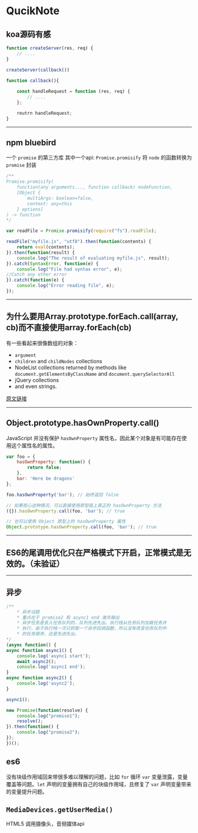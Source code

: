 # QucikNote

## koa源码有感
```js
function createServer(res, req) {
    // ....
}

createServer(callback())

function callback(){
    
    const handleRequest = function (res, req) {
        // ....
    };

    reutrn handleRequest;
}
```

---

## npm bluebird

一个 `promise` 的第三方库 其中一个api:  `Promise.promisify` 将 `node` 的函数转换为 `promise` 封装
```js
/**
Promise.promisify(
    function(any arguments..., function callback) nodeFunction,
    [Object {
        multiArgs: boolean=false,
        context: any=this
    } options]
) -> function
*/

var readFile = Promise.promisify(require("fs").readFile);

readFile("myfile.js", "utf8").then(function(contents) {
    return eval(contents);
}).then(function(result) {
    console.log("The result of evaluating myfile.js", result);
}).catch(SyntaxError, function(e) {
    console.log("File had syntax error", e);
//Catch any other error
}).catch(function(e) {
    console.log("Error reading file", e);
});
```

---

## 为什么要用Array.prototype.forEach.call(array, cb)而不直接使用array.forEach(cb)

有一些看起来很像数组的对象：
+ `argument`
+ `children` and `childNodes` collections
+ NodeList collections returned by methods like `document.getElementsByClassName` and `document.querySelectorAll`
+ jQuery collections
+ and even strings.

[原文链接](https://stackoverflow.com/questions/26546352/why-would-one-use-array-prototype-foreach-callarray-cb-over-array-foreachcb)

---

## Object.prototype.hasOwnProperty.call()

JavaScript 并没有保护 `hasOwnProperty` 属性名，因此某个对象是有可能存在使用这个属性名的属性。

```js
var foo = {
    hasOwnProperty: function() {
        return false;
    },
    bar: 'Here be dragons'
};

foo.hasOwnProperty('bar'); // 始终返回 false

// 如果担心这种情况，可以直接使用原型链上真正的 hasOwnProperty 方法
({}).hasOwnProperty.call(foo, 'bar'); // true

// 也可以使用 Object 原型上的 hasOwnProperty 属性
Object.prototype.hasOwnProperty.call(foo, 'bar'); // true
```

---

## ES6的尾调用优化只在严格模式下开启，正常模式是无效的。（未验证）

---

## 异步
```js
/**
    * 异步试题
    * 重点在于 promise2 和 async1 end 谁先输出
    * 异步任务是丢入任务队列的，队列先进先出。执行栈从任务队列加载任务并
    * 执行，由于执行栈一次只抓取一个异步回调函数，所以没有改变任务队列中
    * 的任务顺序，还是先进先出。
*/
(async function() {
async function async1() {
    console.log('async1 start');
    await async2();
    console.log('async1 end');
}
async function async2() {
    console.log('async2');
}

async1();

new Promise(function(resolve) {
    console.log("promise1");
    resolve();
}).then(function() {
    console.log("promise2");
});
})();
```

## es6

没有块级作用域回来带很多难以理解的问题，比如 `for` 循环 `var` 变量泄露，变量覆盖等问题。`let` 声明的变量拥有自己的块级作用域，且修复了 `var` 声明变量带来的变量提升问题。

## `MediaDevices.getUserMedia()`

HTML5 调用摄像头，音频媒体api
